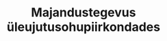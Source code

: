 ---
title: Majandustegevus üleujutusohupiirkondades
title_en: 'Economic activity in zones with risk of flooding'
notes: Üleujutusohupiirkonnas asuvate ettevõttete loend.
notes_en: ''
category: 
  - Keskkond
category_en:
  - Environment
resources:
  - name: Majandustegevuse andmed
    url: 'https://www.envir.ee/sites/default/files/Vesi/uleujutused/kaardid/majandustegevuse_andmed_lisa5.xlsx'
    format: XLSX
    interactive: 'False'
license: 'https://creativecommons.org/licenses/by-sa/3.0/ee/legalcode'
update_freq: 'http://purl.org/linked-data/sdmx/2009/code#freq-A'
organization: Keskkonnaministeerium
maintainer_name: ''
maintainer_email: ''
maintainer_phone: ''
date_issued: '29/04/2020'
date_modified: '29/04/2020'
---